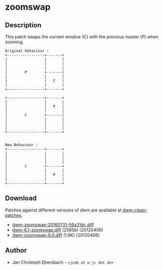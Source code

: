 zoomswap
========

Description
-----------
This patch swaps the current window (C) with the previous master (P) when zooming.

	Original behaviour :
	+-----------------+-------+
	|                 |       |
	|                 |       |
	|                 |       |
	|        P        +-------|
	|                 |       |
	|                 |   C   |
	|                 |       |
	+-----------------+-------+

	+-----------------+-------+
	|                 |       |
	|                 |   P   |
	|                 |       |
	|        C        +-------|
	|                 |       |
	|                 |       |
	|                 |       |
	+-----------------+-------+


	New Behaviour :
	+-----------------+-------+
	|                 |       |
	|                 |       |
	|                 |       |
	|        C        +-------+
	|                 |       |
	|                 |   P   |
	|                 |       |
	+-----------------+-------+

Download
--------
Patches against different versions of dwm are available at
[dwm-clean-patches](https://github.com/jceb/dwm-clean-patches).

 * [dwm-zoomswap-20160731-56a31dc.diff](dwm-zoomswap-20160731-56a31dc.diff)
 * [dwm-6.1-zoomswap.diff](dwm-6.1-zoomswap.diff) (2585b) (20120406)
 * [dwm-zoomswap-6.0.diff](dwm-zoomswap-6.0.diff) (1.6K) (20120406)

Author
------
 * Jan Christoph Ebersbach - `<jceb at e-jc dot de>`
